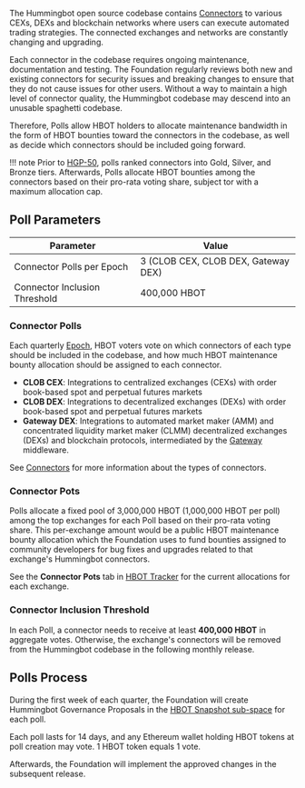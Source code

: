 The Hummingbot open source codebase contains [Connectors](../exchanges/index.md) to various CEXs, DEXs and blockchain networks where users can execute automated trading strategies. The connected exchanges and networks are constantly changing and upgrading. 

Each connector in the codebase requires ongoing maintenance, documentation and testing. The Foundation regularly reviews both new and existing connectors for security issues and breaking changes to ensure that they do not cause issues for other users. Without a way to maintain a high level of connector quality, the Hummingbot codebase may descend into an unusable spaghetti codebase.

Therefore, Polls allow HBOT holders to allocate maintenance bandwidth in the form of HBOT bounties toward the connectors in the codebase, as well as decide which connectors should be included going forward.

!!! note
    Prior to [HGP-50](https://snapshot.org/#/hbot.eth/proposal/0xc13f3b9fdaded22d1ce0b5528c9146fb2a762c41deed88e6c64e798465414738), polls ranked connectors into Gold, Silver, and Bronze tiers. Afterwards, Polls allocate HBOT bounties among the connectors based on their pro-rata voting share, subject tor with a maximum allocation cap.

## Poll Parameters

| Parameter                                       | Value              |
|-------------------------------------------------|--------------------|
| Connector Polls per Epoch                       | 3 (CLOB CEX, CLOB DEX, Gateway DEX)|
| Connector Inclusion Threshold                   | 400,000 HBOT       |


### Connector Polls

Each quarterly [Epoch](epochs.md), HBOT voters vote on which connectors of each type should be included in the codebase, and how much HBOT maintenance bounty allocation should be assigned to each connector.

* **CLOB CEX**: Integrations to centralized exchanges (CEXs) with order book-based spot and perpetual futures markets
* **CLOB DEX**: Integrations to decentralized exchanges (DEXs) with order book-based spot and perpetual futures markets
* **Gateway DEX**: Integrations to automated market maker (AMM) and concentrated liquidity market maker (CLMM) decentralized exchanges (DEXs) and blockchain protocols, intermediated by the [Gateway](/gateway) middleware.

See [Connectors](/connectors/) for more information about the types of connectors.

### Connector Pots

Polls allocate a fixed pool of 3,000,000 HBOT (1,000,000 HBOT per poll) among the top exchanges for each Poll based on their pro-rata voting share. This per-exchange amount would be a public HBOT maintenance bounty allocation which the Foundation uses to fund bounties assigned to community developers for bug fixes and upgrades related to that exchange's Hummingbot connectors. 

See the **Connector Pots** tab in [HBOT Tracker](https://docs.google.com/spreadsheets/d/1UNAumPMnXfsghAAXrfKkPGRH9QlC8k7Cu1FGQVL1t0M/edit?usp=sharing) for the current allocations for each exchange.

### Connector Inclusion Threshold

In each Poll, a connector needs to receive at least **400,000 HBOT** in aggregate votes. Otherwise, the exchange's connectors will be removed from the Hummingbot codebase in the following monthly release.

## Polls Process

During the first week of each quarter, the Foundation will create Hummingbot Governance Proposals in the [HBOT Snapshot sub-space](https://snapshot.org/#/hbot.eth) for each poll.

Each poll lasts for 14 days, and any Ethereum wallet holding HBOT tokens at poll creation may vote. 1 HBOT token equals 1 vote.

Afterwards, the Foundation will implement the approved changes in the subsequent release.